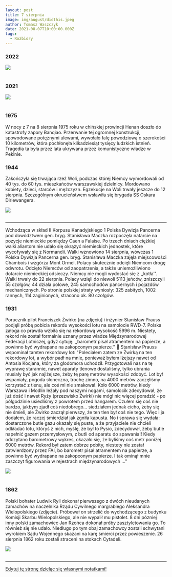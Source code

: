 ```yaml
---
layout: post
title: 7 sierpnia
image: img/august/didthis.jpeg
author: Tomasz Waszczyk
date: 2021-08-07T10:00:00.000Z
tags:
  - Rozbiory
---
```


### 2022

<img src="./img/august/onet.jpeg"><br><br>

### 2021

<img src="./img/august/btcvsgold.jpeg"><br><br>

### 1975

W nocy z 7 na 8 sierpnia 1975 roku w chińskiej prowincji Henan doszło do katastrofy zapory Banqiao. Przerwanie tej ogromnej konstrukcji, spowodowane potężnymi ulewami, wywołało falę powodziową o szerokości 10 kilometrów, która pochłonęła kilkadziesiąt tysięcy ludzkich istnień. Tragedia ta była przez lata ukrywana przez komunistyczne władze w Pekinie.

### 1944

Zakończyła się trwająca rzeź Woli, podczas której Niemcy wymordowali od 40 tys. do 60 tys. mieszkańców warszawskiej dzielnicy. Mordowano kobiety, dzieci, starców i mężczyzn. Egzekucje na Woli trwały jeszcze do 12 sierpnia. Szczególnym okrucieństwem wsławiła się brygada SS Oskara Dirlewangera.

<img src="./img/august/oskar.jpg"><br><br>

---

Wchodząca w skład II Korpusu Kanadyjskiego 1 Polska Dywizja Pancerna pod dowództwem gen. bryg. Stanisława Maczka rozpoczęła natarcie na pozycje niemieckie pomiędzy Caen a Falaise. Po trzech dniach ciężkiej walki aliantom nie udało się okrążyć niemieckich jednostek, które wycofywały się z Normandii.
Walki wznowiono 14 sierpnia, wówczas 1 Polska Dywizja Pancerna gen. bryg. Stanisława Maczka zajęła miejscowości Chambois i wzgórza Mont Ormel. Polacy skutecznie odcięli Niemcom drogę odwrotu. Odcięto Niemców od zaopatrzenia, a także uniemożliwiono dotarcie niemieckiej odsieczy. Niemcy nie mogli wydostać się z ,,kotła''. Walki trwały do 22 sierpnia. Polacy wzięli do niewoli 5113 jeńców, zniszczyli 55 czołgów, 44 działa polowe, 245 samochodów pancernych i pojazdów mechanicznych. Po stronie polskiej straty wyniosły: 325 zabitych, 1002 rannych, 114 zaginionych, stracono ok. 80 czołgów.

### 1931

Porucznik pilot Franciszek Żwirko [na zdjęciu] i inżynier Stanisław Prauss podjęli próbę pobicia rekordu wysokości lotu na samolocie RWD-7. Polska załoga co prawda wzbiła się na rekordową wysokość  5996 m. Niestety, rekord nie został formalnie uznany przez władze Międzynarodowej Federacji Lotniczej, gdyż cytuję: ,,barometr pisał atramentem na papierze, a powinno być wydrapane na zakopconym papierze.'' 🙂
Stanisław Prauss wspominał tamten rekordowy lot: 
"Poleciałem zatem ze Żwirką na ten rekordowy lot, a wybór padł na mnie, ponieważ byłem lżejszy nawet od Antosia Kocjana, który za głodomora uchodził. Przygotowali nas na tę wyprawę starannie, nawet aparaty tlenowe dostaliśmy, tylko ubrania musiały być jak najlżejsze, żeby tę parę metrów wysokości zdobyć. Lot był wspaniały, pogoda słoneczna, trochę zimno, na 4000 metrów zaczęliśmy korzystać z tlenu, ale coś mi nie smakował. Koło 6000 metrów, kiedy Warszawa i Modlin leżały pod naszymi nogami, samolocik zdecydował, że już dość i nawet Ryży (przezwisko Żwirki) nie mógł nic więcej poradzić - po półgodzinie usiedliśmy z powrotem przed hangarem. Czułem się coś nie bardzo, jakbym zjadł coś niedobrego... siedziałem jednak cicho, żeby się nie śmieli, ale Żwirko zaczął pierwszy, że ten tlen był coś nie tego. Więc i ja dodałem, że raczej śmierdział jak zgniła kapusta. No i sprawa się wydała: dostarczone butle gazu okazały się puste, a że przyjaciele nie chcieli odkładać lotu, któryś z nich, myślę, że był to Pysio, zdecydował, żeby butle napełnić gazem przemysłowym, z butli od aparatu do spawania!! Kiedy odczytano barometrowy wykres, okazało się, że byliśmy coś metr poniżej 6000 metrów. Rekord był zatem dobrze pobity, niestety nie został zatwierdzony przez FAI, bo barometr pisał atramentem na papierze, a powinno być wydrapane na zakopconym papierze. I tak ominął mnie zaszczyt figurowania w rejestrach międzynarodowych ..."

<img src="./img/august/zwirek.jpg"><br><br>

### 1862

Polski bohater Ludwik Ryll dokonał pierwszego z dwóch nieudanych zamachów na naczelnika Rządu Cywilnego margrabiego Aleksandra Wielopolskiego (zdjęcie). Próbował on strzelić do wychodzącego z budynku Komisji Skarbu Wielopolskiego, ale nie wypalił mu pistolet. 8 dni pózniej inny polski zamachowiec Jan Rzońca dokonał próby zasztyletowania go. To również się nie udało.
Niedługo po tym obaj zamachowcy zostali schwytani wyrokiem Sądu Wojennego skazani na karę śmierci przez powieszenie. 26 sierpnia
1862 roku zostali straceni na stokach Cytadeli.

<img src="./img/august/wielopolski.jpg"><br><br>

---

<a href="https://github.com/TomaszWaszczyk/historia.waszczyk.com/edit/master/src/content/august-7.md" target="_blank">Edytuj tę stronę dzieląc się własnymi notatkami!</a>
